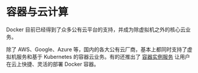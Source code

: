 # 容器与云计算

Docker 目前已经得到了众多公有云平台的支持，并成为除虚拟机之外的核心云业务。

除了 AWS、Google、Azure 等，国内的各大公有云厂商，基本上都同时支持了虚拟机服务和基于 Kubernetes 的容器云业务。有的还推出了 [容器实例服务](https://cloud.tencent.com/act/cps/redirect?redirect=10230&cps_key=3a5255852d5db99dcd5da4c72f05df61) 让用户在云上快捷、灵活的部署 Docker 容器。
